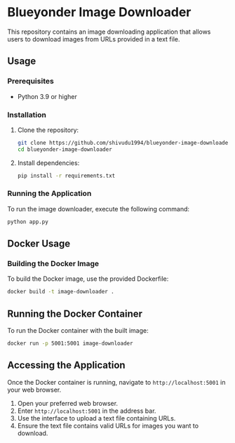 # Blueyonder Image Downloader

This repository contains an image downloading application that allows users to download images from URLs provided in a text file.

## Usage

### Prerequisites
- Python 3.9 or higher

### Installation
1. Clone the repository:
    ```bash
    git clone https://github.com/shivudu1994/blueyonder-image-downloader.git
    cd blueyonder-image-downloader
    ```

2. Install dependencies:
    ```bash
    pip install -r requirements.txt
    ```

### Running the Application
To run the image downloader, execute the following command:
```bash
python app.py
```

## Docker Usage

### Building the Docker Image

To build the Docker image, use the provided Dockerfile:

```bash
docker build -t image-downloader .
```
## Running the Docker Container

To run the Docker container with the built image:

```bash
docker run -p 5001:5001 image-downloader
```

## Accessing the Application

Once the Docker container is running, navigate to `http://localhost:5001` in your web browser.

1. Open your preferred web browser.
2. Enter `http://localhost:5001` in the address bar.
3. Use the interface to upload a text file containing URLs.
4. Ensure the text file contains valid URLs for images you want to download.


